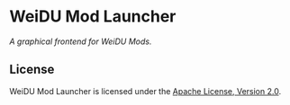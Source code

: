 # WeiDU Mod Launcher
*A graphical frontend for WeiDU Mods.*

## License

WeiDU Mod Launcher is licensed under the [Apache License, Version 2.0](https://www.apache.org/licenses/LICENSE-2.0).
